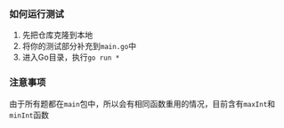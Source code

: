 ### 如何运行测试

1. 先把仓库克隆到本地
2. 将你的测试部分补充到`main.go`中
3. 进入Go目录，执行`go run *`

### 注意事项

由于所有题都在`main`包中，所以会有相同函数重用的情况，目前含有`maxInt`和`minInt`函数